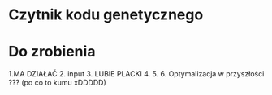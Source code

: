 # Czytnik kodu genetycznego
# Do zrobienia
1.MA DZIAŁAĆ
2. input
3. LUBIE PLACKI
4. 
5. 
6. Optymalizacja w przyszłości ??? (po co to kumu xDDDDD)
